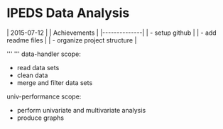 # IPEDS Data Analysis

| 2015-07-12 |
| Achievements |
|--------------|
| - setup github |
| - add readme files |
| - organize project structure |

'''
'''
data-handler scope:
- read data sets
- clean data
- merge and filter data sets

 univ-performance scope:
- perform univariate and multivariate analysis
- produce graphs
